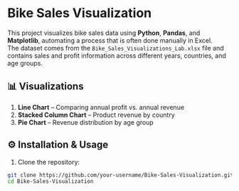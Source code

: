 # Bike Sales Visualization

This project visualizes bike sales data using **Python**, **Pandas**, and **Matplotlib**, automating a process that is often done manually in Excel.  
The dataset comes from the `Bike_Sales_Visualizations_Lab.xlsx` file and contains sales and profit information across different years, countries, and age groups.

## 📊 Visualizations
1. **Line Chart** – Comparing annual profit vs. annual revenue
2. **Stacked Column Chart** – Product revenue by country
3. **Pie Chart** – Revenue distribution by age group

## ⚙️ Installation & Usage
1. Clone the repository:
```bash
git clone https://github.com/your-username/Bike-Sales-Visualization.git
cd Bike-Sales-Visualization
